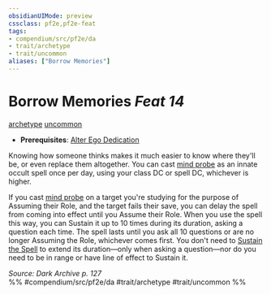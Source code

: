 ```yaml
---
obsidianUIMode: preview
cssclass: pf2e,pf2e-feat
tags:
- compendium/src/pf2e/da
- trait/archetype
- trait/uncommon
aliases: ["Borrow Memories"]
---
```

# Borrow Memories  *Feat 14*  
[archetype](../../Rules/traits/archetype.md)  [uncommon](../../Rules/traits/uncommon.md)  

- **Prerequisites**: [Alter Ego Dedication](alter-ego-dedication-da.md)

Knowing how someone thinks makes it much easier to know where they'll be, or even replace them altogether. You can cast [mind probe](../spells/mind-probe.md) as an innate occult spell once per day, using your class DC or spell DC, whichever is higher.

If you cast [mind probe](../spells/mind-probe.md) on a target you're studying for the purpose of Assuming their Role, and the target fails their save, you can delay the spell from coming into effect until you Assume their Role. When you use the spell this way, you can Sustain it up to 10 times during its duration, asking a question each time. The spell lasts until you ask all 10 questions or are no longer Assuming the Role, whichever comes first. You don't need to [Sustain the Spell](../../Rules/actions/sustain-a-spell.md) to extend its duration—only when asking a question—nor do you need to be in range or have line of effect to Sustain it.

*Source: Dark Archive p. 127*  
%% #compendium/src/pf2e/da #trait/archetype #trait/uncommon %%
